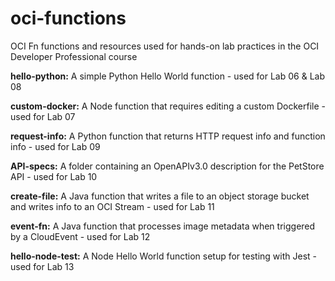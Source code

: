 # oci-functions
OCI Fn functions and resources used for hands-on lab practices in the OCI Developer Professional course

<b>hello-python:</b> A simple Python Hello World function - used for Lab 06 & Lab 08

<b>custom-docker:</b> A Node function that requires editing a custom Dockerfile - used for Lab 07

<b>request-info:</b> A Python function that returns HTTP request info and function info - used for Lab 09

<b>API-specs:</b> A folder containing an OpenAPIv3.0 description for the PetStore API - used for Lab 10

<b>create-file:</b> A Java function that writes a file to an object storage bucket and writes info to an OCI Stream - used for Lab 11

<b>event-fn:</b> A Java function that processes image metadata when triggered by a CloudEvent - used for Lab 12

<b>hello-node-test:</b> A Node Hello World function setup for testing with Jest - used for Lab 13
